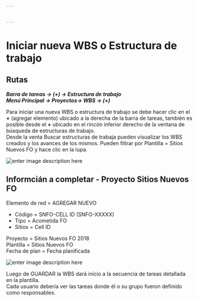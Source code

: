 ```yaml
---


---
```


<h1 id="iniciar-nueva-wbs-o-estructura-de-trabajo">Iniciar nueva WBS o Estructura de trabajo</h1>
<h2 id="rutas">Rutas</h2>
<p><em><strong>Barra de tareas -&gt; (+) -&gt; Estructura de trabajo</strong></em><br>
<em><strong>Menú Principal -&gt; Proyectos-&gt; WBS -&gt; (+)</strong></em></p>
<p>Para iniciar una nueva WBS o estructura de trabajo se debe hacer clic en el <strong>+</strong> (agregar elemento) ubicado a la derecha de la barra de tareas, también es posible desde el <strong>+</strong> ubicado en el rincón inferior derecho de la ventana de búsqueda de estructuras de trabajo.<br>
Desde la venta Buscar estructuras de trabaja pueden visualizar los WBS creados y los avances de los mismos. Pueden filtrar por Plantilla = Sitios Nuevos FO y hace clic en la lupa.</p>
<p><img src="https://lh3.googleusercontent.com/HBlHiRh66rqXP2SMYTwAv_56Oa07SRK7mYwimzrwdyR4KKWmVU1QN1i2qbk3wEjlBsE2MH5GSao" alt="enter image description here"></p>
<h2 id="informcián-a-completar---proyecto-sitios-nuevos-fo">Informcián a completar - Proyecto Sitios Nuevos FO</h2>
<p>Elemento de red = AGREGAR NUEVO</p>
<ul>
<li>Código = SNFO-CELL ID (SNFO-XXXXX)</li>
<li>Tipo = Acometida FO</li>
<li>Sitios = Cell ID</li>
</ul>
<p>Proyecto = Sitios Nuevos FO 2018<br>
Plantilla = Sitios Nuevos FO<br>
Fecha de plan = Fecha planificada</p>
<p><img src="https://lh3.googleusercontent.com/8DS_xH378JJCCXoalt5Io1CAVj_rs7cjisLig_GtmsCZ6ln3Xp_KG8NZ8zniyhN0qAvNpuyH0Mw" alt="enter image description here"></p>
<p>Luego de GUARDAR la WBS dará inicio a la secuencia de tareas detallada en la plantilla.<br>
Cada usuario debería ver las tareas donde él o su grupo fueron definido como responsables.</p>

